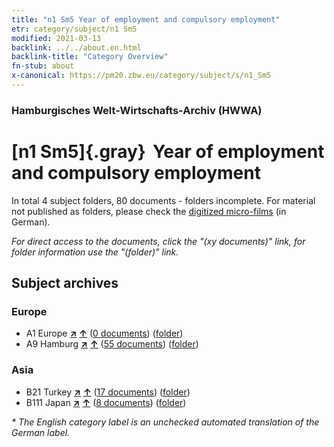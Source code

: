 ```yaml
---
title: "n1 Sm5 Year of employment and compulsory employment"
etr: category/subject/n1 Sm5
modified: 2021-03-13
backlink: ../../about.en.html
backlink-title: "Category Overview"
fn-stub: about
x-canonical: https://pm20.zbw.eu/category/subject/s/n1_Sm5
---
```


### Hamburgisches Welt-Wirtschafts-Archiv (HWWA)
# [n1 Sm5]{.gray}&#8201; Year of employment and compulsory employment&#160; 





In total 4 subject folders, 80 documents - folders incomplete.
For material not published as folders, please check the [digitized micro-films](/film/h1_sh.de.html) (in German).

_For direct access to the documents, click the "(xy documents)" link, for folder information use the "(folder)" link._

## Subject archives



### Europe

- A1 Europe [**&nearr;**](../../../geo/i/140892/about.en.html "Europe (all folders)") [**&uarr;**](../../../geo/about.en.html#A1 "Country category system") (<a href="https://pm20.zbw.eu/dfgview/sh/140892,144936" title="about: Europe : Year of employment and compulsory employment" target="_blank">0 documents</a>) ([folder](../../../../folder/sh/1408xx/140892/1449xx/144936/about.en.html))
- A9 Hamburg [**&nearr;**](../../../geo/i/140905/about.en.html "Hamburg (all folders)") [**&uarr;**](../../../geo/about.en.html#A9 "Country category system") (<a href="https://pm20.zbw.eu/dfgview/sh/140905,144936" title="about: Hamburg : Year of employment and compulsory employment" target="_blank">55 documents</a>) ([folder](../../../../folder/sh/1409xx/140905/1449xx/144936/about.en.html))

### Asia

- B21 Turkey [**&nearr;**](../../../geo/i/141111/about.en.html "Turkey (all folders)") [**&uarr;**](../../../geo/about.en.html#B21 "Country category system") (<a href="https://pm20.zbw.eu/dfgview/sh/141111,144936" title="about: Turkey : Year of employment and compulsory employment" target="_blank">17 documents</a>) ([folder](../../../../folder/sh/1411xx/141111/1449xx/144936/about.en.html))
- B111 Japan [**&nearr;**](../../../geo/i/141272/about.en.html "Japan (all folders)") [**&uarr;**](../../../geo/about.en.html#B111 "Country category system") (<a href="https://pm20.zbw.eu/dfgview/sh/141272,144936" title="about: Japan : Year of employment and compulsory employment" target="_blank">8 documents</a>) ([folder](../../../../folder/sh/1412xx/141272/1449xx/144936/about.en.html))


_* The English category label is an unchecked automated translation of the German label._

